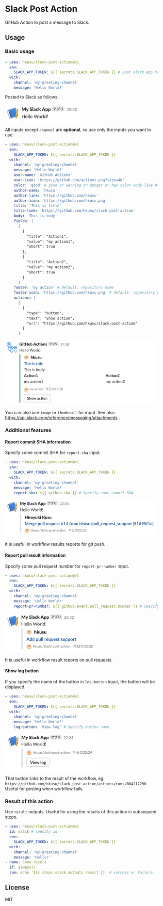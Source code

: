 # Slack Post Action

GitHub Action to post a message to Slack.

## Usage

### Basic usage

```yaml
- uses: hkusu/slack-post-action@v1
  env:
    SLACK_APP_TOKEN: ${{ secrets.SLACK_APP_TOKEN }} # your slack app token
  with:
    channel: 'my-greeting-channel'
    message: 'Hello World!'
```

Posted to Slack as follows:

![image](doc/image1.png)

All inputs except `channel` are **optional**, so use only the inputs you want to use:

```yaml
- uses: hkusu/slack-post-action@v1
  env:
    SLACK_APP_TOKEN: ${{ secrets.SLACK_APP_TOKEN }}
  with:
    channel: 'my-greeting-channel'
    message: 'Hello World!'
    user-name: 'GitHub Actions'
    user-icon: 'https://github.com/actions.png?size=48'
    color: 'good' # good or warning or danger or hex color code like #ffaabb
    author-name: 'hkusu'
    author-link: 'https://github.com/hkusu'
    author-icon: 'https://github.com/hkusu.png'
    title: 'This is title'
    title-link: 'https://github.com/hkusu/slack-post-action'
    body: 'This is body'
    fields: |
      [
        { 
          "title": "Action1",
          "value": "my action1",
          "short": true
        },
        {
          "title": "Action2",
          "value": "my action2",
          "short": true
        }
      ]
    footer: 'my action' # default: repository name
    footer-icon: 'https://github.com/hkusu.png' # default: repository owner image
    actions: |
      [
        { 
          "type": "button",
          "text": "Show action",
          "url": "https://github.com/hkusu/slack-post-action"
        }
      ]
```

![image](doc/image2.png)

You can also use `image` or `thumbnail` for input. See also https://api.slack.com/reference/messaging/attachments .

### Additional features

#### Report commit SHA information

Specify some commit SHA for `report-sha` input. 

```yaml
- uses: hkusu/slack-post-action@v1
  env:
    SLACK_APP_TOKEN: ${{ secrets.SLACK_APP_TOKEN }}
  with:
    channel: 'my-greeting-channel'
    message: 'Hello World!'
    report-sha: ${{ github.sha }} # Specify some commit SHA
```

![image](doc/image3.png)

it is useful in workflow results reports for git push.

#### Report pull result information

Specify some pull request number for `report-pr-number` input. 

```yaml
- uses: hkusu/slack-post-action@v1
  env:
    SLACK_APP_TOKEN: ${{ secrets.SLACK_APP_TOKEN }}
  with:
    channel: 'my-greeting-channel'
    message: 'Hello World!'
    report-pr-number: ${{ github.event.pull_request.number }} # Specify some pull request number
```

![image](doc/image4.png)

It is useful in workflow result reports on pull requests.

#### Show log button

If you specify the name of the button in `log-button` input, the button will be displayed.

```yaml
- uses: hkusu/slack-post-action@v1
  env:
    SLACK_APP_TOKEN: ${{ secrets.SLACK_APP_TOKEN }}
  with:
    channel: 'my-greeting-channel'
    message: 'Hello World!'
    log-button: 'View log' # Specify button name
```

![image](doc/image5.png)

That button links to the result of the workflow, eg `https://github.com/hkusu/slack-post-action/actions/runs/804117290`.
Useful for posting when workflow fails.

### Result of this action

Use `result` outputs. Useful for using the results of this action in subsequent steps.

```yaml
- uses: hkusu/slack-post-action@v1
  id: slack # specify id
  env:
    SLACK_APP_TOKEN: ${{ secrets.SLACK_APP_TOKEN }}
  with:
    channel: 'my-greeting-channel'
    message: 'Hello!'
- name: Show result
  if: always()
  run: echo '${{ steps.slack.outputs.result }}' # success or failure
```

## License

MIT
